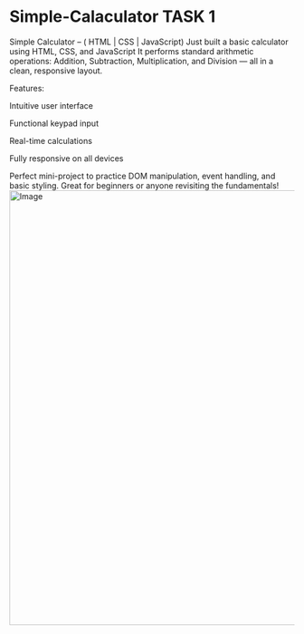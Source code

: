 # Simple-Calaculator TASK 1
Simple Calculator – ( HTML | CSS | JavaScript) 
Just built a basic calculator using HTML, CSS, and JavaScript
It performs standard arithmetic operations: Addition, Subtraction, Multiplication, and Division — all in a clean, responsive layout.

Features:

Intuitive user interface 

Functional keypad input 

Real-time calculations 

Fully responsive on all devices 

Perfect mini-project to practice DOM manipulation, event handling, and basic styling.
Great for beginners or anyone revisiting the fundamentals!
<img width="1366" height="768" alt="Image" src="https://github.com/user-attachments/assets/0f57cf23-bb71-4432-acce-d135893dc1a2" />

 

